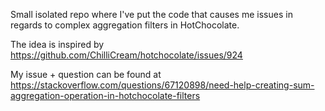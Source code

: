 Small isolated repo where I've put the code that causes me issues in regards to complex aggregation filters in HotChocolate.

The idea is inspired by https://github.com/ChilliCream/hotchocolate/issues/924

My issue + question can be found at https://stackoverflow.com/questions/67120898/need-help-creating-sum-aggregation-operation-in-hotchocolate-filters